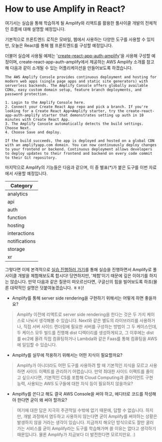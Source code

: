 # How to use Amplify in React?

여기서는 실습을 통해 학습하게 될 Amplify와 리액트를 활용한 풀사이클 개발의 전체적인 흐름에 대해 설명할 예정입니다.

기본적으로 프론트엔드 로직은 모바일, 웹에서 사용하는 다양한 도구를 사용할 수 있지만, 오늘은 React를 통해 웹 프론트엔드를 구성할 예정입니다.

더불어 실습에 사용될 예제는 '[create-react-app-auth-amplify](https://github.com/aws-samples/create-react-app-auth-amplify)'을 사용해 구성할 예정이며, create-react-app-auth-amplify에서 제공하는 AWS Amplify 소개를 참고해 다음과 같이 소개될 수 있는 어플리케이션을 만들어보도록 하겠습니다.

```
The AWS Amplify Console provides continuous deployment and hosting for modern web apps (single page apps and static site generators) with serverless backends. The Amplify Console offers globally available CDNs, easy custom domain setup, feature branch deployments, and password protection.

1. Login to the Amplify Console here.
2. Connect your Create React App repo and pick a branch. If you're looking for a Create React App+Amplify starter, try the create-react-app-auth-amplify starter that demonstrates setting up auth in 10 minutes with Create React App.
3. The Amplify Console automatically detects the build settings. Choose Next.
4. Choose Save and deploy.

If the build succeeds, the app is deployed and hosted on a global CDN with an amplifyapp.com domain. You can now continuously deploy changes to your frontend or backend. Continuous deployment allows developers to deploy updates to their frontend and backend on every code commit to their Git repository.
```

마지막으로 Amplify의 기능들은 다음과 같으며, 이 중 별표(*)가 붙은 도구를 이번 자료에서 사용할 예정입니다.

| Category      |
| ------------- |
| analytics     |
| api           |
| auth          |
| function      |
| hosting       |
| interactions  |
| notifications |
| storage       |
| xr            |


그렇다면 이제 본격적으로 [실습 진행하러 가기](../codelab/README.md)를 통해 실습을 진행하면서 Amplify로 풀사이클 개발을 체험해보도록 합시다! 당연하지만, '체험'이기 때문에 깊은 이야기를 하지는 않습니다. 만약 다음과 같은 질문이 떠오르신다면, 구글신의 힘을 빌어보도록 하죠(물론 대략적인 설명은 덧붙여놓겠습니다. ㅎㅎ)!

* Amplify를 통해 server side rendering을 구현하기 위해서는 어떻게 하면 좋을까요?

> Amplify 이전에 리액트로 server side rendering을 한다는 것은 두 가지 케이스로 나눠서 생각해볼 수 있습니다. Next와 같은 별도의 라이브러리를 사용하거나, 직접 서버 사이드 렌더링에 필요한 서버를 구성하는 방법이 그 두 케이스인데, 두 케이스 모두 빌드를 진행해 dist 디렉터리를 생성하게되고, 그 이후에는 dist를 ec2에 올려 직접 컴퓨팅하거나 Lambda와 같은 Faas를 통해 컴퓨팅을 AWS에 일임할 수 있습니다.

* Amplify를 실무에 적용하기 위해서는 어떤 지식이 필요할까요?

> Amplify가 아니더라도 어떤 도구를 사용하려 할 때 기본적인 지식을 모르고 사용하면 사이드 이펙트를 관리하기 어렵습니다. 만약 최대한 사이드 이펙트를 줄이고 싶으시다면, 기본적인 CS를 포함해 Cloud Computing과 클라이언트 구현 능력, 사용되는 AWS 도구들에 대한 지식 등이 필요하지 않을까요?

* Amplfiy를 쓴다고 해도 결국 AWS Console을 써야 하고, 에디터로 코드를 작성해야 한다면 굳이 왜 써야 할까요?

> 여기에 대한 답은 지극히 주관적일 수밖에 없기 때문에, 답할 수 없습니다. 하지만, 개발 과정에서 염두하고 사용하지 않는다면 굳이 Amplify를 써야하는 상황은 발생하지 않을 거라는 생각이 있습니다. 지금까지 해오던 방식으로도 잘만 굴러가는 서비스를 굳이 Amplify라는 도구를 학습해가며 쓸 이유는 없다고 생각하기 때문입니다. 물론 Amplify가 지금보다 더 발전한다면 모르지만요. :)



